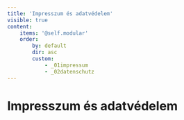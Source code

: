 ```yaml
---
title: 'Impresszum és adatvédelem'
visible: true
content:
    items: '@self.modular'
    order:
        by: default
        dir: asc
        custom:
            - _01impressum
            - _02datenschutz
---
```


# Impresszum és adatvédelem
